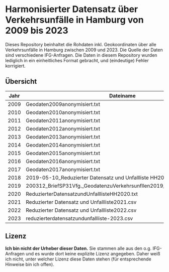 # Harmonisierter Datensatz über Verkehrsunfälle in Hamburg von 2009 bis 2023

Dieses Repository beinhaltet die Rohdaten inkl. Geokoordinaten über alle Verkehrsunfälle in Hamburg zwischen 2009 und 2023. Die Quelle der Daten sind verschiedene IFG-Anfragen. Die Daten in diesem Repository wurden lediglich in ein einheitliches Format gebracht, und (eindeutige) Fehler korrigiert.

## Übersicht
| Jahr | Dateiname | Archivname/Anfrage | Unfälle | Anmerkungen |
|------|-----------|--------------------|---------|-------------|
| 2009 |Geodaten2009anonymisiert.txt|[Geodaten2009_2011anonymisiert.zip](https://fragdenstaat.de/anfrage/geodaten-zu-verkehrsunfallen-in-hamburg/#nachricht-106840)|63631|   |
| 2010 |Geodaten2010anonymisiert.txt|[Geodaten2009_2011anonymisiert.zip](https://fragdenstaat.de/anfrage/geodaten-zu-verkehrsunfallen-in-hamburg/#nachricht-106840)|64347|   |
| 2011 |Geodaten2011anonymisiert.txt|[Geodaten2009_2011anonymisiert.zip](https://fragdenstaat.de/anfrage/geodaten-zu-verkehrsunfallen-in-hamburg/#nachricht-106840)|66139|   |
| 2012 |Geodaten2012anonymisiert.txt|[Geodaten2012_2014anonymisiert.zip](https://fragdenstaat.de/anfrage/geodaten-zu-verkehrsunfallen-in-hamburg/#nachricht-106841)|65762|   |
| 2013 |Geodaten2013anonymisiert.txt|[Geodaten2012_2014anonymisiert.zip](https://fragdenstaat.de/anfrage/geodaten-zu-verkehrsunfallen-in-hamburg/#nachricht-106841)|65045|   |
| 2014 |Geodaten2014anonymisiert.txt|[Geodaten2012_2014anonymisiert.zip](https://fragdenstaat.de/anfrage/geodaten-zu-verkehrsunfallen-in-hamburg/#nachricht-106841)|65752|   |
| 2015 |Geodaten2015anonymisiert.txt|[Geodaten2015_2017anonymisiert.zip](https://fragdenstaat.de/anfrage/geodaten-zu-verkehrsunfallen-in-hamburg/#nachricht-106842)|67227|   |
| 2016 |Geodaten2016anonymisiert.txt|[Geodaten2015_2017anonymisiert.zip](https://fragdenstaat.de/anfrage/geodaten-zu-verkehrsunfallen-in-hamburg/#nachricht-106842)|68451|   |
| 2017 |Geodaten2017anonymisiert.txt|[Geodaten2015_2017anonymisiert.zip](https://fragdenstaat.de/anfrage/geodaten-zu-verkehrsunfallen-in-hamburg/#nachricht-106842)|67918|   |
| 2018 |2019-05-10_Reduzierter Datensatz und Unfallliste HH2018.txt|[2019-05-10_ReduzierterDatensatzundUnfalllisteHH2018.zip](https://fragdenstaat.de/anfrage/geodaten-zu-verkehrsunfallen-in-hamburg-im-jahre-2018/#nachricht-367376)|67558|   |
| 2019 |200312_BriefSP31Vfg._GeodatenzuVerkehrsunfllen2019_Anlage_Datensatz.xlsx|[200312_BriefSP31Vfg._GeodatenzuVerkehrsunfllen2019_Anlage_Datensatz.xlsx](https://fragdenstaat.de/anfrage/geodaten-zu-verkehrsunfallen-in-hamburg-im-jahre-2019/#nachricht-470737)|68887|   |
| 2020 |ReduzierterDatensatzundUnfalllisteHH2020.txt|[ReduzierterDatensatzundUnfalllisteHH2020.txt](https://fragdenstaat.de/anfrage/geodaten-zu-verkehrsunfallen-in-hamburg-im-jahre-2020/#nachricht-569893)|58137|   |
| 2021 |Reduzierter Datensatz und Unfallliste2021.csv|[reduzierterdatensatzundunfallliste2021plerlaeuterung.zip](https://fragdenstaat.de/anfrage/geodaten-zu-verkehrsunfaellen-in-hamburg-im-jahre-2022/#nachricht-771669)|59463|   |
| 2022 |Reduzierter Datensatz und Unfallliste2022.csv|[reduzierterdatensatzundunfallliste2022plerlaeuterung.zip](https://fragdenstaat.de/anfrage/geodaten-zu-verkehrsunfaellen-in-hamburg-im-jahre-2022/#nachricht-771668)|60957|   |
| 2023 |reduzierterdatensatzundunfallliste-2023.csv|[reduzierterdatensatzundunfallliste-2023.csv](https://fragdenstaat.de/anfrage/geodaten-zu-verkehrsunfaellen-in-hamburg-im-jahre-2023/#nachricht-937383)|63597|   |

## Lizenz
**Ich bin nicht der Urheber dieser Daten.** Sie stammen alle aus den o.g. IFG-Anfragen und es wurde dort keine explizite Lizenz angegeben. Daher weiß ich nicht, unter welcher Lizenz diese Daten stehen (für entsprechende Hinweise bin ich offen).